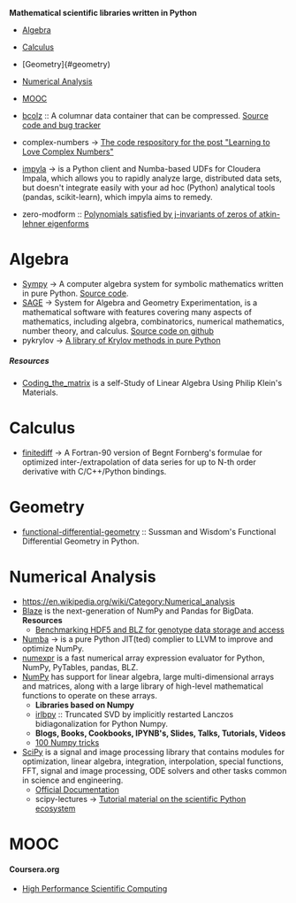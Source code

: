 **Mathematical scientific libraries written in Python**

- [Algebra](#algebra)
- [Calculus](#calculus)
- [Geometry]{#geometry)
- [Numerical Analysis](#numerical-analysis)
- [MOOC](#mooc)

- [bcolz](https://blosc.org) :: A columnar data container that can be compressed. [Source code and bug tracker](https://github.com/Blosc/bcolz)
- complex-numbers → [The code respository for the post "Learning to Love Complex Numbers"](https://github.com/j2kun/complex-numbers)
- [impyla](https://github.com/cloudera/impyla) → is a Python client and Numba-based UDFs for Cloudera Impala, which allows you to rapidly analyze large, distributed data sets, but doesn't integrate easily with your ad hoc (Python) analytical tools (pandas, scikit-learn), which impyla aims to remedy.
- zero-modform :: [Polynomials satisfied by j-invariants of zeros of atkin-lehner eigenforms](https://github.com/haochenuw/zero-modform)


# Algebra
* [Sympy](http://sympy.org/) → A computer algebra system for symbolic mathematics written in pure Python. [Source code](https://github.com/sympy/sympy).
* [SAGE](http://www.sagemath.org) → System for Algebra and Geometry Experimentation, is a mathematical software with features covering many aspects of mathematics, including algebra, combinatorics, numerical mathematics, number theory, and calculus. [Source code on github](https://github.com/sagemath/sage)
* pykrylov → [A library of Krylov methods in pure Python](http://dpo.github.com/pykrylov)

##### Resources
* [Coding_the_matrix](https://github.com/branner-courses/coding_the_matrix) is a self-Study of Linear Algebra Using Philip Klein's Materials.


# Calculus 
* [finitediff](https://github.com/bjodah/finitediff) → A Fortran-90 version of Begnt Fornberg's formulae for optimized inter-/extrapolation of data series for up to N-th order derivative with C/C++/Python bindings.


# Geometry
- [functional-differential-geometry](https://github.com/jtauber/functional-differential-geometry) :: Sussman and Wisdom's Functional Differential Geometry in Python.


# Numerical Analysis
- https://en.wikipedia.org/wiki/Category:Numerical_analysis
- [Blaze](http://blaze.pydata.org) is the next-generation of NumPy and Pandas for BigData.
   **Resources**
   * [Benchmarking HDF5 and BLZ for genotype data storage and access](http://nbviewer.ipython.org/gist/alimanfoo/67fdcf58e364763fd0b6/benchmark_hdf5_blz.ipynb)
- [Numba](http://numba.pydata.org/) → is a pure Python JIT(ted) complier to LLVM to improve and optimize NumPy.
- [numexpr](https://github.com/pydata/numexpr) is a fast numerical array expression evaluator for Python, NumPy, PyTables, pandas, BLZ.
- [NumPy](http://www.numpy.org) has support for linear algebra, large multi-dimensional arrays and matrices, along with a large library of high-level mathematical functions to operate on these arrays. 
   * **Libraries based on Numpy**
   * [irlbpy](https://github.com/bwlewis/irlbpy) :: Truncated SVD by implicitly restarted Lanczos bidiagonalization for Python Numpy.
   * __Blogs, Books, Cookbooks, IPYNB's, Slides, Talks, Tutorials, Videos__
   * [100 Numpy tricks](http://www.loria.fr/~rougier/teaching/numpy.100/index.html)
- [SciPy](http://www.scipy.org) is a signal and image processing library that contains modules for optimization, linear algebra, integration, interpolation, special functions, FFT, signal and image processing, ODE solvers and other tasks common in science and engineering.
   * [Official Documentation](http://www.scipy.org/docs.html)
   * scipy-lectures → [Tutorial material on the scientific Python ecosystem](http://scipy-lectures.github.io)

# MOOC
#### Coursera.org   
* [High Performance Scientific Computing](https://www.coursera.org/course/scicomp)


